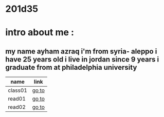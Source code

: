 # 201d35
# intro about me :

## my name ayham azraq i'm from syria- aleppo i have 25 years old i live in jordan since 9 years i graduate from at philadelphia university
     

| name |link |
| ----------- | ----------- |
| class01 | [go to](class-01.md) |
| read01 | [go to](read01.md) |
| read02 | [go to](read02.md) |
